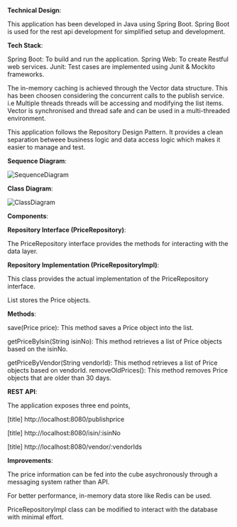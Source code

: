 **Technical Design**:

This application has been developed in Java using Spring Boot. Spring Boot is used for the rest api development for simplified setup and development.

**Tech Stack**:

Spring Boot: To build and run the application.
Spring Web: To create Restful web services.
Junit: Test cases are implemented using Junit & Mockito frameworks.

The in-memory caching is achieved through the Vector data structure. This has been choosen considering the concurrent calls to the publish service. i.e Multiple threads threads will be accessing and modifying the list items. Vector is synchronised and thread safe and can be used in a multi-threaded environment.

This application follows the Repository Design Pattern. It provides a clean separation betweee business logic and data access logic which makes it easier to manage and test.

**Sequence Diagram**:

![SequenceDiagram](https://github.com/vrvasantharaj/matsuri-price/assets/101232744/82fa66a0-b87e-40de-88ba-4babcbf7aac3)

**Class Diagram**:

![ClassDiagram](https://github.com/vrvasantharaj/matsuri-price/assets/101232744/c10d63ef-c96a-425b-a37b-efa84ccd32e2)

**Components**:

**Repository Interface (PriceRepository)**:

The PriceRepository interface provides the methods for interacting with the data layer.

**Repository Implementation (PriceRepositoryImpl)**:

This class provides the actual implementation of the PriceRepository interface.

List<Price> stores the Price objects.

**Methods**:

save(Price price): This method saves a Price object into the list.

getPriceByIsin(String isinNo): This method retrieves a list of Price objects based on the isinNo.

getPriceByVendor(String vendorId): This method retrieves a list of Price objects based on vendorId.
removeOldPrices(): This method removes Price objects that are older than 30 days.

**REST API**:

The application exposes three end points,

[title] http://localhost:8080/publishprice

[title] http://localhost:8080/isin/:isinNo

[title] http://localhost:8080/vendor/:vendorIds


**Improvements**:

The price information can be fed into the cube asychronously through a messaging system rather than API. 

For better performance, in-memory data store like Redis can be used. 

PriceRepositoryImpl class can be modified to interact with the database with minimal effort.

